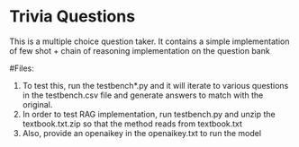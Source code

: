 # Trivia Questions
This is a multiple choice question taker. 
It contains a simple implementation of few shot + chain of reasoning implementation on the question bank

#Files:
1) To test this, run the testbench*.py and it will iterate to various questions in the testbench.csv file and generate answers to match with the original.
2) In order to test RAG implementation, run testbench.py and unzip the textbook.txt.zip so that the method reads from textbook.txt
3) Also, provide an openaikey in the openaikey.txt to run the model
